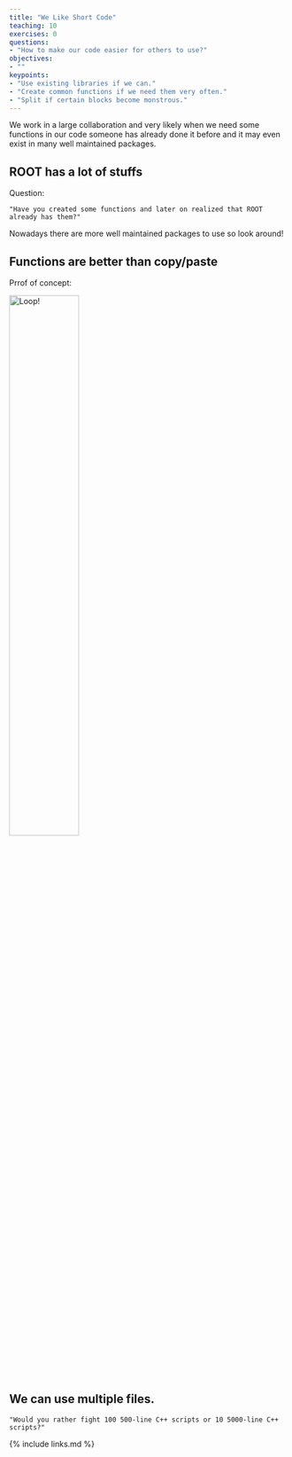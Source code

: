 ```yaml
---
title: "We Like Short Code"
teaching: 10
exercises: 0
questions:
- "How to make our code easier for others to use?"
objectives:
- ""
keypoints:
- "Use existing libraries if we can."
- "Create common functions if we need them very often."
- "Split if certain blocks become monstrous."
---
```


We work in a large collaboration and very likely when we need some functions in our code someone has already done it before and it may even exist in many well maintained packages. 

## ROOT has a lot of stuffs

Question:

~~~
"Have you created some functions and later on realized that ROOT already has them?"
~~~


Nowadays there are more well maintained packages to use so look around!

## Functions are better than copy/paste 

Prrof of concept:

<img src="{{ page.root }}/fig/function.jpg" alt="Loop!" width="50%" />

## We can use multiple files.

~~~
"Would you rather fight 100 500-line C++ scripts or 10 5000-line C++ scripts?"
~~~

{% include links.md %}

